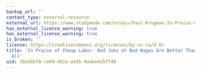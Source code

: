 ```yaml
---
backup_url: ''
content_type: external-resource
external_url: https://www.studymode.com/essays/Paul-Krugman-In-Praise-Of-Cheap-900471.html
has_external_licence_warning: true
has_external_license_warning: true
is_broken: ''
license: https://creativecommons.org/licenses/by-nc-sa/4.0/
title: 'In Praise of Cheap Labor: Bad Jobs at Bad Wages Are Better Than No Jobs at
  All'
uid: 30a56bf0-ce69-482a-a42b-9aabe4a5f749
---
```

